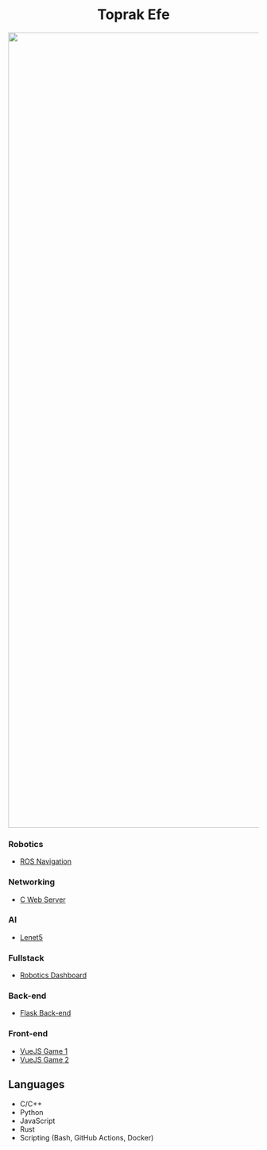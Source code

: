 <div id="header" align="center">
  <h1>Toprak Efe</h1>
  <div id="banner" height="200px" overflow="hidden">
    <img src="https://i.giphy.com/media/v1.Y2lkPTc5MGI3NjExaTB3ODgxcDJtMXR5ZnBraG14czY5ZmU2cmZyb2wxdmR0dWtvaHZzOCZlcD12MV9pbnRlcm5hbF9naWZfYnlfaWQmY3Q9Zw/A06UFEx8jxEwU/giphy.gif" width="1600px"/>
  </div>
</div>

### Robotics
- [ROS Navigation](https://github.com/Toprak-Efe/ros-autonomous-navigation)
### Networking
- [C Web Server](https://github.com/Toprak-Efe/idyllib_ws)
### AI
- [Lenet5](https://github.com/Toprak-Efe/lenet5example)
### Fullstack
- [Robotics Dashboard](https://github.com/Ozyegin-Planetary-Robotics-Laboratory/ozu-rover-dashboard)
### Back-end
- [Flask Back-end](https://github.com/Ozyegin-Planetary-Robotics-Laboratory/ozurover_flask)
### Front-end
- [VueJS Game 1](https://github.com/Toprak-Efe/Luminance)
- [VueJS Game 2](https://github.com/Toprak-Efe/SpaceBox)

## Languages
- C/C++
- Python
- JavaScript
- Rust
- Scripting (Bash, GitHub Actions, Docker)
